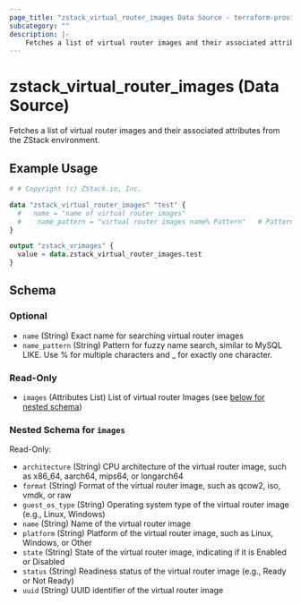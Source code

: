```yaml
---
page_title: "zstack_virtual_router_images Data Source - terraform-provider-zstack"
subcategory: ""
description: |-
    Fetches a list of virtual router images and their associated attributes from the ZStack environment.
---
```


# zstack_virtual_router_images (Data Source)

Fetches a list of virtual router images and their associated attributes from the ZStack environment.

## Example Usage

```terraform
# # Copyright (c) ZStack.io, Inc.

data "zstack_virtual_router_images" "test" {
  #   name = "name of virtual router images"
  #    name_pattern = "virtual router images name% Pattern"   # Pattern for fuzzy name search, similar to MySQL LIKE. Use % for multiple characters and _ for exactly one character.
}

output "zstack_vrimages" {
  value = data.zstack_virtual_router_images.test
}
```

<!-- schema generated by tfplugindocs -->
## Schema

### Optional

- `name` (String) Exact name for searching virtual router images
- `name_pattern` (String) Pattern for fuzzy name search, similar to MySQL LIKE. Use % for multiple characters and _ for exactly one character.

### Read-Only

- `images` (Attributes List) List of virtual router Images (see [below for nested schema](#nestedatt--images))

<a id="nestedatt--images"></a>
### Nested Schema for `images`

Read-Only:

- `architecture` (String) CPU architecture of the virtual router image, such as x86_64, aarch64, mips64, or longarch64
- `format` (String) Format of the virtual router image, such as qcow2, iso, vmdk, or raw
- `guest_os_type` (String) Operating system type of the virtual router image (e.g., Linux, Windows)
- `name` (String) Name of the virtual router image
- `platform` (String) Platform of the virtual router image, such as Linux, Windows, or Other
- `state` (String) State of the virtual router image, indicating if it is Enabled or Disabled
- `status` (String) Readiness status of the virtual router image (e.g., Ready or Not Ready)
- `uuid` (String) UUID identifier of the virtual router image



